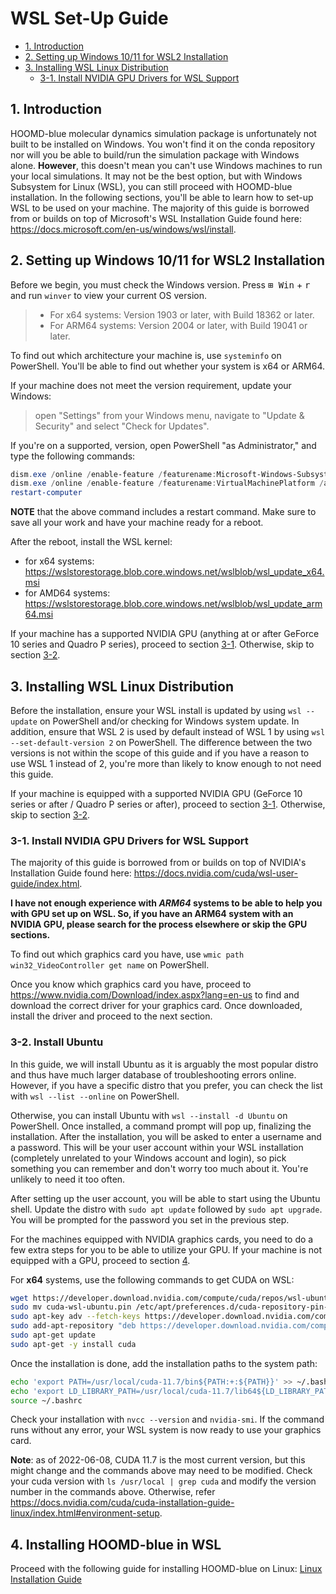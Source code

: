 # WSL Set-Up Guide

- [1. Introduction](#1-introduction)
- [2. Setting up Windows 10/11 for WSL2 Installation](#2-setting-up-windows-1011-for-wsl2-installation)
- [3. Installing WSL Linux Distribution](#3-installing-wsl-linux-distribution)
  - [3-1. Install NVIDIA GPU Drivers for WSL Support](#3-1-install-nvidia-gpu-drivers-for-wsl-support) 

## 1. Introduction

HOOMD-blue molecular dynamics simulation package is unfortunately not built to be installed on Windows. You won't find it on the conda repository nor will you be able to build/run the simulation package with Windows alone. **However**, this doesn't mean you can't use Windows machines to run your local simulations. It may not be the best option, but with Windows Subsystem for Linux (WSL), you can still proceed with HOOMD-blue installation. In the following sections, you'll be able to learn how to set-up WSL to be used on your machine. The majority of this guide is borrowed from or builds on top of Microsoft's WSL Installation Guide found here: <https://docs.microsoft.com/en-us/windows/wsl/install>.

## 2. Setting up Windows 10/11 for WSL2 Installation

Before we begin, you must check the Windows version. Press <kbd>⊞ Win</kbd> + <kbd>r</kbd> and run `winver` to view your current OS version.

>- For x64 systems: Version 1903 or later, with Build 18362 or later.
>- For ARM64 systems: Version 2004 or later, with Build 19041 or later.

To find out which architecture your machine is, use `systeminfo` on PowerShell. You'll be able to find out whether your system is x64 or ARM64.

If your machine does not meet the version requirement, update your Windows:
>open "Settings" from your Windows menu, navigate to "Update & Security" and select "Check for Updates".

If you're on a supported, version, open PowerShell "as Administrator," and type the following commands:

```PowerShell
dism.exe /online /enable-feature /featurename:Microsoft-Windows-Subsystem-Linux /all /norestart
dism.exe /online /enable-feature /featurename:VirtualMachinePlatform /all /norestart
restart-computer
```

**NOTE** that the above command includes a restart command. Make sure to save all your work and have your machine ready for a reboot.

After the reboot, install the WSL kernel:

- for x64 systems: <https://wslstorestorage.blob.core.windows.net/wslblob/wsl_update_x64.msi>
- for AMD64 systems: <https://wslstorestorage.blob.core.windows.net/wslblob/wsl_update_arm64.msi>

If your machine has a supported NVIDIA GPU (anything at or after GeForce 10 series and Quadro P series), proceed to section [3-1](#3-1-install-nvidia-gpu-drivers-for-wsl-support). Otherwise, skip to section [3-2](#3-2-install-ubuntu).

## 3. Installing WSL Linux Distribution

Before the installation, ensure your WSL install is updated by using `wsl --update` on PowerShell and/or checking for Windows system update. In addition, ensure that WSL 2 is used by default instead of WSL 1 by using `wsl --set-default-version 2` on PowerShell. The difference between the two versions is not within the scope of this guide and if you have a reason to use WSL 1 instead of 2, you're more than likely to know enough to not need this guide.

If your machine is equipped with a supported NVIDIA GPU (GeForce 10 series or after / Quadro P series or after), proceed to section [3-1](#3-1-install-nvidia-gpu-drivers-for-wsl-support). Otherwise, skip to section [3-2](#3-2-install-ubuntu).

### 3-1. Install NVIDIA GPU Drivers for WSL Support

The majority of this guide is borrowed from or builds on top of NVIDIA's Installation Guide found here: <https://docs.nvidia.com/cuda/wsl-user-guide/index.html>.

**I have not enough experience with ***ARM64*** systems to be able to help you with GPU set up on WSL. So, if you have an ARM64 system with an NVIDIA GPU, please search for the process elsewhere or skip the GPU sections.**

To find out which graphics card you have, use `wmic path win32_VideoController get name` on PowerShell.

Once you know which graphics card you have, proceed to <https://www.nvidia.com/Download/index.aspx?lang=en-us> to find and download the correct driver for your graphics card. Once downloaded, install the driver and proceed to the next section.

### 3-2. Install Ubuntu

In this guide, we will install Ubuntu as it is arguably the most popular distro and thus have much larger database of troubleshooting errors online. However, if you have a specific distro that you prefer, you can check the list with `wsl --list --online` on PowerShell.

Otherwise, you can install Ubuntu with `wsl --install -d Ubuntu` on PowerShell.
Once installed, a command prompt will pop up, finalizing the installation. After the installation, you will be asked to enter a username and a password. This will be your user account within your WSL installation (completely unrelated to your Windows account and login), so pick something you can remember and don't worry too much about it. You're unlikely to need it too often.

After setting up the user account, you will be able to start using the Ubuntu shell. Update the distro with `sudo apt update` followed by `sudo apt upgrade`. You will be prompted for the password you set in the previous step.

For the machines equipped with NVIDIA graphics cards, you need to do a few extra steps for you to be able to utilize your GPU. If your machine is not equipped with a GPU, proceed to section [4](#4-installing-hoomd-blue-in-wsl).

For **x64** systems, use the following commands to get CUDA on WSL:

```bash
wget https://developer.download.nvidia.com/compute/cuda/repos/wsl-ubuntu/x86_64/cuda-wsl-ubuntu.pin
sudo mv cuda-wsl-ubuntu.pin /etc/apt/preferences.d/cuda-repository-pin-600
sudo apt-key adv --fetch-keys https://developer.download.nvidia.com/compute/cuda/repos/wsl-ubuntu/x86_64/3bf863cc.pub
sudo add-apt-repository "deb https://developer.download.nvidia.com/compute/cuda/repos/wsl-ubuntu/x86_64/ /"
sudo apt-get update
sudo apt-get -y install cuda
```

Once the installation is done, add the installation paths to the system path:

```bash
echo 'export PATH=/usr/local/cuda-11.7/bin${PATH:+:${PATH}}' >> ~/.bashrc
echo 'export LD_LIBRARY_PATH=/usr/local/cuda-11.7/lib64${LD_LIBRARY_PATH:+:${LD_LIBRARY_PATH}}' >> ~/.bashrc
source ~/.bashrc
```

Check your installation with `nvcc --version` and `nvidia-smi`. If the command runs without any error, your WSL system is now ready to use your graphics card.

**Note**: as of 2022-06-08, CUDA 11.7 is the most current version, but this might change and the commands above may need to be modified. Check your cuda version with `ls /usr/local | grep cuda` and modify the version number in the commands above. Otherwise, refer <https://docs.nvidia.com/cuda/cuda-installation-guide-linux/index.html#environment-setup>.

## 4. Installing HOOMD-blue in  WSL

Proceed with the following guide for installing HOOMD-blue on Linux: [Linux Installation Guide](./install/Linux.md)
